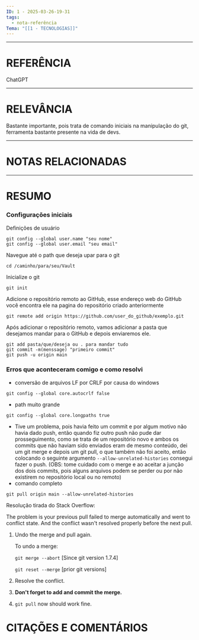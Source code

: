 ```yaml
---
ID: 1 - 2025-03-26-19-31
tags:
  - nota-referência
Tema: "[[1 - TECNOLOGIAS]]"
---
```

---
# REFERÊNCIA

ChatGPT

---
# RELEVÂNCIA

Bastante importante, pois trata de comando iniciais na manipulação do git, ferramenta bastante presente na vida de devs.

---
# NOTAS RELACIONADAS


---
# RESUMO

### Configurações iniciais

Definições de usuário
```
git config --global user.name "seu nome"
git config --global user.email "seu email"
``` 

Navegue até o path que deseja upar para o git
```
cd /caminho/para/seu/Vault
```

Inicialize o git 
```
git init
```

Adicione o repositório remoto ao GitHub, esse endereço web do GitHub você encontra ele na pagina do repositório criado anteriormente
```
git remote add origin https://github.com/user_do_github/exemplo.git
```

Após adicionar o repositório remoto, vamos adicionar a pasta que desejamos mandar para o GitHub e depois enviaremos ele.
```
git add pasta/que/deseja ou . para mandar tudo 
git commit -m(menssage) "primeiro commit"
git push -u origin main
```


### Erros que aconteceram comigo e como resolvi 

- conversão de arquivos LF por CRLF por causa do windows 
```
git config --global core.autocrlf false
```

-  path muito grande 
```
git config --global core.longpaths true
```

- Tive um problema, pois havia feito um commit e por algum motivo não havia dado push, então quando fiz outro push não pude dar prosseguimento, como se trata de um repositório novo e ambos os commits que não haviam sido enviados eram de mesmo conteúdo, dei um git merge e depois um git pull, o que também não foi aceito, então colocando o seguinte argumento `--allow-unrelated-histories` consegui fazer o push. (OBS: tome cuidado com o merge e ao aceitar a junção dos dois commits, pois alguns arquivos podem se perder ou por não existirem no repositório local ou no remoto)
- comando completo 
```
git pull origin main --allow-unrelated-histories
```

Resolução tirada do Stack Overflow:

The problem is your previous pull failed to merge automatically and went to conflict state. And the conflict wasn't resolved properly before the next pull.

1. Undo the merge and pull again.
    
    To undo a merge:
    
    `git merge --abort` [Since git version 1.7.4]
    
    `git reset --merge` [prior git versions]
    
2. Resolve the conflict.
    
3. **Don't forget to add and commit the merge.**
    
4. `git pull` now should work fine.
# CITAÇÕES E COMENTÁRIOS


